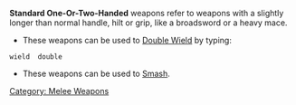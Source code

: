 **Standard One-Or-Two-Handed** weapons refer to weapons with a slightly
longer than normal handle, hilt or grip, like a broadsword or a heavy
mace.

-   These weapons can be used to [Double Wield](Double_Wield "wikilink")
    by typing:

`wield `<weapon>` double`

-   These weapons can be used to [Smash](Smash "wikilink").

[Category: Melee Weapons](Category:_Melee_Weapons "wikilink")
